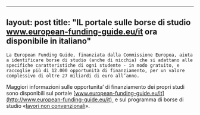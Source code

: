 
---
layout: post
title:  "IL portale sulle borse di studio www.european-funding-guide.eu/it ora disponibile in italiano"
---
	La European Funding Guide, finanziata dalla Commissione Europea, aiuta a identificare borse di studio (anche di nicchia) che si adattano alle specifiche caratteristiche di ogni studente - in modo gratuito, e raccoglie più di 12.000 opportunità di finanziamento, per un valore complessivo di oltre 27 miliardi di euro all’anno.  
  
Maggiori informazioni sulle opportunita’ di finanziamento dei propri studi sono disponibili sul portale [www.european-funding-guide.eu/it](http://www.european-funding-guide.eu/it)  e sul programma di borse di studio «[lavori non convenzionali](http://www.european-funding-guide.eu/it/borse/100003-borsa-di-studio-studenti-con-posti-di-lavoro-non-convenzionali)».
